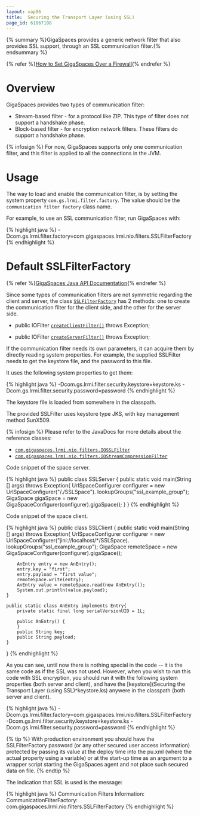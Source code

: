 ```yaml
---
layout: xap96
title:  Securing the Transport Layer (using SSL)
page_id: 61867108
---
```


{% summary %}GigaSpaces provides a generic network filter that also provides SSL support, through an SSL communication filter.{% endsummary %}

{% refer %}[How to Set GigaSpaces Over a Firewall](/xap96/how-to-set-gigaspaces-over-a-firewall.html){% endrefer %}

# Overview

GigaSpaces provides two types of communication filter:

- Stream-based filter - for a protocol like ZIP. This type of filter does not support a handshake phase.
- Block-based filter - for encryption network filters. These filters do support a handshake phase.

{% infosign %} For now, GigaSpaces supports only one communication filter, and this filter is applied to all the connections in the JVM.

# Usage

The way to load and enable the communication filter, is by setting the system property `com.gs.lrmi.filter.factory`. The value should be the `communication filter factory` class name.

For example, to use an SSL communication filter, run GigaSpaces with:

{% highlight java %}
-Dcom.gs.lrmi.filter.factory=com.gigaspaces.lrmi.nio.filters.SSLFilterFactory
{% endhighlight %}

# Default SSLFilterFactory

{% refer %}[GigaSpaces Java API Documentation](http://www.gigaspaces.com/wiki/display/API/API+Documentation+Portal){% endrefer %}

Since some types of communication filters are not symmetric regarding the client and server, the class [`SSLFilterFactory`](http://www.gigaspaces.com/docs/JavaDoc7.0/com/gigaspaces/lrmi/nio/filters/SSLFilterFactory.html) has 2 methods: one to create the communication filter for the client side, and the other for the server side.

- public IOFilter [`createClientFilter()`](http://www.gigaspaces.com/docs/JavaDoc7.0/com/gigaspaces/lrmi/nio/filters/SSLFilterFactory.html#createClientFilter) throws Exception;

- public IOFilter [`createServerFilter()`](http://www.gigaspaces.com/docs/JavaDoc7.0/com/gigaspaces/lrmi/nio/filters/SSLFilterFactory.html#createServerFilter) throws Exception;

If the communication filter needs its own parameters, it can acquire them by directly reading system properties. For example, the supplied SSLFilter needs to get the keystore file, and the password to this file.

It uses the following system properties to get them:

{% highlight java %}
-Dcom.gs.lrmi.filter.security.keystore=keystore.ks
-Dcom.gs.lrmi.filter.security.password=password
{% endhighlight %}

The keystore file is loaded from somewhere in the classpath.

The provided SSLFilter uses keystore type JKS, with key management method SunX509.

{% infosign %} Please refer to the JavaDocs for more details about the reference classes:

- [`com.gigaspaces.lrmi.nio.filters.IOSSLFilter`](http://www.gigaspaces.com/docs/JavaDoc7.0/com/gigaspaces/lrmi/nio/filters/IOSSLFilter.html)
- [`com.gigaspaces.lrmi.nio.filters.IOStreamCompressionFilter`](http://www.gigaspaces.com/docs/JavaDoc7.0/com/gigaspaces/lrmi/nio/filters/IOStreamCompressionFilter.html)

Code snippet of the space server.

{% highlight java %}
public class SSLServer {
	public static void main(String [] args) throws Exception{
		UrlSpaceConfigurer configurer = new UrlSpaceConfigurer("/./SSLSpace").
                lookupGroups("ssl_example_group");
		GigaSpace gigaSpace = new GigaSpaceConfigurer(configurer).gigaSpace();
	}
}
{% endhighlight %}

Code snippet of the space client.

{% highlight java %}
public class SSLClient {
	public static void main(String [] args) throws Exception{
		UrlSpaceConfigurer configurer =
                  new UrlSpaceConfigurer("jini://localhost/*/SSLSpace).
                  lookupGroups("ssl_example_group");
		GigaSpace remoteSpace = new GigaSpaceConfigurer(configurer).gigaSpace();

		AnEntry entry = new AnEntry();
		entry.key = "first";
		entry.payload = "first value";
		remoteSpace.write(entry);
		AnEntry value = remoteSpace.read(new AnEntry());
		System.out.println(value.payload);
	}

	public static class AnEntry implements Entry{
		private static final long serialVersionUID = 1L;

		public AnEntry() {
		}
		public String key;
		public String payload;
	}
}
{% endhighlight %}

As you can see, until now there is nothing special in the code -- it is the same code as if the SSL was not used.
However, when you wish to run this code with SSL encryption, you should run it with the following system properties (both server and client), and have the [keystore](Securing the Transport Layer (using SSL)^keystore.ks) anywere in the classpath (both server and client).

{% highlight java %}
-Dcom.gs.lrmi.filter.factory=com.gigaspaces.lrmi.nio.filters.SSLFilterFactory
-Dcom.gs.lrmi.filter.security.keystore=keystore.ks
-Dcom.gs.lrmi.filter.security.password=password
{% endhighlight %}

{% tip %}
With production environment you should have the SSLFilterFactory password (or any other secured user access information) protected by passing its value at the deploy time into the pu.xml (where the actual property using a variable) or at the start-up time as an argument to a wrapper script starting the GigaSpaces agent and not place such secured data on file.
{% endtip %}

The indication that SSL is used is the message:

{% highlight java %}
Communication Filters Information:
	CommunicationFilterFactory: com.gigaspaces.lrmi.nio.filters.SSLFilterFactory
{% endhighlight %}

